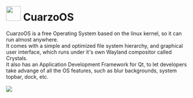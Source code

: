 <h1><img height="40px" margin="10px" src="http://i.imgur.com/5hitmFU.png"> CuarzoOS</h1>
CuarzoOS is a free Operating System based on the linux kernel, so it can run almost anywhere.<br>
It comes with a simple and optimized file system hierarchy, and graphical user interface, which runs under it's own Wayland compositor called Crystals.<br>
It also has an Application Development Framework for Qt, to let developers take advange of all the OS features, such as blur backgrounds, system topbar, dock, etc.<br><br>
<img src="http://i.imgur.com/KDBH7Af.png">
